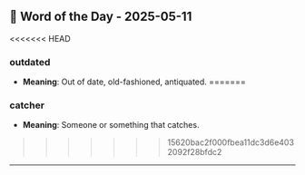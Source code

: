 ## 📅 Word of the Day - 2025-05-11

<<<<<<< HEAD
### **outdated**
- **Meaning**: Out of date, old-fashioned, antiquated.
=======
### **catcher**
- **Meaning**: Someone or something that catches.
>>>>>>> 15620bac2f000fbea11dc3d6e4032092f28bfdc2

---
